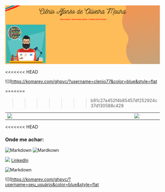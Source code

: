 
![Markdown](imagens/Capa_github.png)

<<<<<<< HEAD

![](https://komarev.com/ghpvc/?username=clenio77&color=blue&style=flat

=======
>>>>>>> b81c27a452f4b85457df252924c37d130588c428
<center>
<table>
    <tr>
        <td><img width="400px" align="left" src="https://github-readme-stats.vercel.app/api/top-langs/?username=clenio77&hide=html&layout=compact&theme=buefy" /></td>
        <td><img width="495px" align="left" src="https://github-readme-stats.vercel.app/api?username=clenio77&theme=buefy"/></td>
    </tr>   
</table>
</center>  

<<<<<<< HEAD
### Onde me achar:

![Markdown](images/instagram.png)
![[Mardkown](imagens/instagram.png)](https://www.instagram.com/afonso.clenio)

<a href="https://www.linkedin.com/in/clenio-oliveira"><img src="https://github.com/clenio-oliveira/linkedin.png" width="16"></img></a> [LinkedIn](https://www.linkedin.com/in/clenio-oliveira) 

![[Markdown](imagens/linkedin.png)](https://www.linkedin.com/in/clenio-oliveira)


![](https://komarev.com/ghpvc/?username=seu_usuário&color=blue&style=flat

